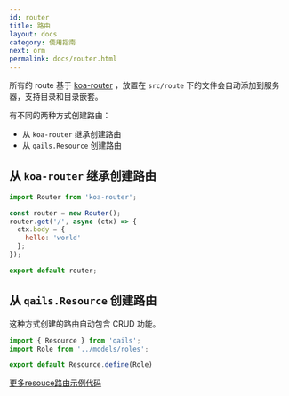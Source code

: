```yaml
---
id: router
title: 路由
layout: docs
category: 使用指南
next: orm
permalink: docs/router.html
---
```


所有的 route 基于 [koa-router](https://www.npmjs.com/package/koa-router) ，放置在 `src/route` 下的文件会自动添加到服务器，支持目录和目录嵌套。

有不同的两种方式创建路由：

- 从 `koa-router` 继承创建路由
- 从 `qails.Resource` 创建路由

## 从 `koa-router` 继承创建路由
```js
import Router from 'koa-router';

const router = new Router();
router.get('/', async (ctx) => {
  ctx.body = {
    hello: 'world'
  };
});

export default router;
```

## 从 `qails.Resource` 创建路由
这种方式创建的路由自动包含 CRUD 功能。

```js
import { Resource } from 'qails';
import Role from '../models/roles';

export default Resource.define(Role)
```

[更多resouce路由示例代码](/docs/rest.html)
